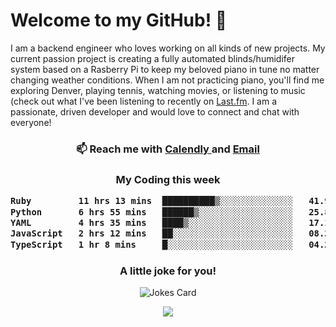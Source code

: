 <h1> Welcome to my GitHub! 👋 </h1>


  I am a backend engineer who loves working on all kinds of new projects. My current passion project is creating a fully automated blinds/humidifer system based on a Rasberry Pi to keep my beloved piano in tune no matter changing weather conditions. When I am not practicing piano, you'll find me exploring Denver, playing tennis, watching movies, or listening to music (check out what I've been listening to recently on [Last.fm](https://www.last.fm/user/mballa000). I am a passionate, driven developer and would love to connect and chat with everyone!

<h3 align = "center"> 📫 Reach me with <a href = "https://calendly.com/msbrandt00/30min"> Calendly </a> and <a href="mailto:msbrandt00@gmail.com">Email</a> 
 </h3>


 
<div align = "center"
[![Anurag's GitHub stats](https://github-readme-stats.vercel.app/api?username=mbrandt00)](https://github.com/anuraghazra/github-readme-stats)
          </div>
<h3 align="center">
  My Coding this week
<!--START_SECTION:waka-->

```txt
Ruby         11 hrs 13 mins  ██████████▒░░░░░░░░░░░░░░   41.94 %
Python       6 hrs 55 mins   ██████▒░░░░░░░░░░░░░░░░░░   25.87 %
YAML         4 hrs 35 mins   ████▒░░░░░░░░░░░░░░░░░░░░   17.17 %
JavaScript   2 hrs 12 mins   ██░░░░░░░░░░░░░░░░░░░░░░░   08.25 %
TypeScript   1 hr 8 mins     █░░░░░░░░░░░░░░░░░░░░░░░░   04.26 %
```

<!--END_SECTION:waka-->

### A little joke for you!

![Jokes Card](https://readme-jokes.vercel.app/api?hideBorder)

<a href="https://www.linkedin.com/in/mbrandt00/"><img src="https://img.shields.io/badge/linkedin-%230077B5.svg?&style=for-the-badge&logo=linkedin&logoColor=white" /></a>
